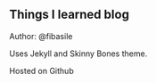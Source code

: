 ## Things I learned blog

Author: @fibasile

Uses Jekyll and Skinny Bones theme.

Hosted on Github


